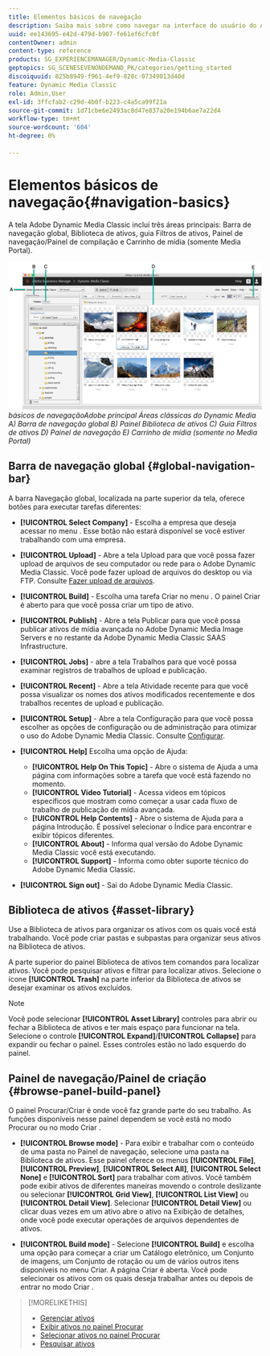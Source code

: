 ```yaml
---
title: Elementos básicos de navegação
description: Saiba mais sobre como navegar na interface do usuário do Adobe Dynamic Media Classic.
uuid: ee143695-e42d-479d-b907-fe61ef6cfc0f
contentOwner: admin
content-type: reference
products: SG_EXPERIENCEMANAGER/Dynamic-Media-Classic
geptopics: SG_SCENESEVENONDEMAND_PK/categories/getting_started
discoiquuid: 825b8949-f961-4ef9-828c-07349013d40d
feature: Dynamic Media Classic
role: Admin,User
exl-id: 3ffcfab2-c29d-4b0f-b223-c4a5ca99f21a
source-git-commit: 1d71cbe6e2493ac8d47e837a20e194b6ae7a22d4
workflow-type: tm+mt
source-wordcount: '604'
ht-degree: 0%

---
```


# Elementos básicos de navegação{#navigation-basics}

A tela Adobe Dynamic Media Classic inclui três áreas principais: Barra de navegação global, Biblioteca de ativos, guia Filtros de ativos, Painel de navegação/Painel de compilação e Carrinho de mídia (somente Media Portal).

![Elementos ](/help/assets/gs_navigation_basics_popup_popup.png)
*básicos de navegaçãoAdobe principal*
*Áreas clássicas do Dynamic Media A) Barra de navegação global B) Painel Biblioteca de ativos C) Guia Filtros de ativos D) Painel de navegação E) Carrinho de mídia (somente no Media Portal)*

## Barra de navegação global {#global-navigation-bar}

A barra Navegação global, localizada na parte superior da tela, oferece botões para executar tarefas diferentes:

* **[!UICONTROL Select Company]** - Escolha a empresa que deseja acessar no menu . Esse botão não estará disponível se você estiver trabalhando com uma empresa.

* **[!UICONTROL Upload]** - Abre a tela Upload para que você possa fazer upload de arquivos de seu computador ou rede para o Adobe Dynamic Media Classic. Você pode fazer upload de arquivos do desktop ou via FTP. Consulte [Fazer upload de arquivos](/help/uploading-files.md).

* **[!UICONTROL Build]** - Escolha uma tarefa Criar no menu . O painel Criar é aberto para que você possa criar um tipo de ativo.

* **[!UICONTROL Publish]** - Abre a tela Publicar para que você possa publicar ativos de mídia avançada no Adobe Dynamic Media Image Servers e no restante da Adobe Dynamic Media Classic SAAS Infrastructure.

* **[!UICONTROL Jobs]** - abre a tela Trabalhos para que você possa examinar registros de trabalhos de upload e publicação.

* **[!UICONTROL Recent]** - Abre a tela Atividade recente para que você possa visualizar os nomes dos ativos modificados recentemente e dos trabalhos recentes de upload e publicação.

* **[!UICONTROL Setup]** - Abre a tela Configuração para que você possa escolher as opções de configuração ou de administração para otimizar o uso do Adobe Dynamic Media Classic. Consulte [Configurar](/help/setup-basics.md).

* **[!UICONTROL Help]** Escolha uma opção de Ajuda:

   * **[!UICONTROL Help On This Topic]** - Abre o sistema de Ajuda a uma página com informações sobre a tarefa que você está fazendo no momento.
   * **[!UICONTROL Video Tutorial]** - Acessa vídeos em tópicos específicos que mostram como começar a usar cada fluxo de trabalho de publicação de mídia avançada.
   * **[!UICONTROL Help Contents]** - Abre o sistema de Ajuda para a página Introdução. É possível selecionar o Índice para encontrar e exibir tópicos diferentes.
   * **[!UICONTROL About]** - Informa qual versão do Adobe Dynamic Media Classic você está executando.
   * **[!UICONTROL Support]** - Informa como obter suporte técnico do Adobe Dynamic Media Classic.

* **[!UICONTROL Sign out]** - Sai do Adobe Dynamic Media Classic.

## Biblioteca de ativos {#asset-library}

Use a Biblioteca de ativos para organizar os ativos com os quais você está trabalhando. Você pode criar pastas e subpastas para organizar seus ativos na Biblioteca de ativos.

A parte superior do painel Biblioteca de ativos tem comandos para localizar ativos. Você pode pesquisar ativos e filtrar para localizar ativos. Selecione o ícone **[!UICONTROL Trash]** na parte inferior da Biblioteca de ativos se desejar examinar os ativos excluídos.

>[!NOTE]
>
>Você pode selecionar **[!UICONTROL Asset Library]** controles para abrir ou fechar a Biblioteca de ativos e ter mais espaço para funcionar na tela. Selecione o controle **[!UICONTROL Expand]**/**[!UICONTROL Collapse]** para expandir ou fechar o painel. Esses controles estão no lado esquerdo do painel.

## Painel de navegação/Painel de criação {#browse-panel-build-panel}

O painel Procurar/Criar é onde você faz grande parte do seu trabalho. As funções disponíveis nesse painel dependem se você está no modo Procurar ou no modo Criar .

* **[!UICONTROL Browse mode]** - Para exibir e trabalhar com o conteúdo de uma pasta no Painel de navegação, selecione uma pasta na Biblioteca de ativos. Esse painel oferece os menus **[!UICONTROL File]**, **[!UICONTROL Preview]**, **[!UICONTROL Select All]**, **[!UICONTROL Select None]** e **[!UICONTROL Sort]** para trabalhar com ativos. Você também pode exibir ativos de diferentes maneiras movendo o controle deslizante ou selecionar **[!UICONTROL Grid View]**, **[!UICONTROL List View]** ou **[!UICONTROL Detail View]**. Selecionar **[!UICONTROL Detail View]** ou clicar duas vezes em um ativo abre o ativo na Exibição de detalhes, onde você pode executar operações de arquivos dependentes de ativos.

* **[!UICONTROL Build mode]** - Selecione  **[!UICONTROL Build]** e escolha uma opção para começar a criar um Catálogo eletrônico, um Conjunto de imagens, um Conjunto de rotação ou um de vários outros itens disponíveis no menu Criar. A página Criar é aberta. Você pode selecionar os ativos com os quais deseja trabalhar antes ou depois de entrar no modo Criar .

>[!MORELIKETHIS]
>
>* [Gerenciar ativos](about-managing-assets.md)
>* [Exibir ativos no painel Procurar](viewing-assets-browse-panel.md#viewing_assets_in_the_browse_panel)
>* [Selecionar ativos no painel Procurar](selecting-assets-browse-panel.md#selecting_assets_in_the_browse_panel)
>* [Pesquisar ativos](searching-assets.md#searching_assets)

